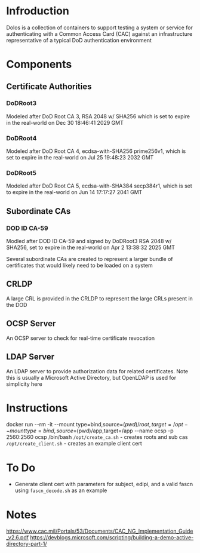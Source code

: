 # Infroduction
Dolos is a collection of containers to support testing a system or service for authenticating with a Common Access Card (CAC) against an infrastructure representative of a typical DoD authentication environment

# Components
## Certificate Authorities
### DoDRoot3
Modeled after DoD Root CA 3, RSA 2048 w/ SHA256 which is set to expire in the real-world on Dec 30 18:46:41 2029 GMT

### DoDRoot4
Modeled after DoD Root CA 4, ecdsa-with-SHA256 prime256v1, which is set to expire in the real-world on Jul 25 19:48:23 2032 GMT

### DoDRoot5
Modeled after DoD Root CA 5, ecdsa-with-SHA384 secp384r1, which is set to expire in the real-world on Jun 14 17:17:27 2041 GMT

## Subordinate CAs
### DOD ID CA-59
Modled after DOD ID CA-59 and signed by DoDRoot3 RSA 2048 w/ SHA256, set to expire in the real-world on Apr  2 13:38:32 2025 GMT

Several subordinate CAs are created to represent a larger bundle of certificates that would likely need to be loaded on a system
## CRLDP
A large CRL is provided in the CRLDP to represent the large CRLs present in the DOD 
## OCSP Server
An OCSP server to check for real-time certificate revocation
## LDAP Server
An LDAP server to provide authorization data for related certificates. Note this is usually a Microsoft Active Directory, but OpenLDAP is used for simplicity here

# Instructions
docker run --rm -it --mount type=bind,source=$(pwd)/root,target=/opt --mount type=bind,source=$(pwd)/app,target=/app --name ocsp -p 2560:2560 ocsp /bin/bash
`/opt/create_ca.sh` - creates roots and sub cas 
`/opt/create_client.sh` - creates an example client cert

# To Do 
- Generate client cert with parameters for subject, edipi, and a valid fascn using `fascn_decode.sh` as an example

# Notes
https://www.cac.mil/Portals/53/Documents/CAC_NG_Implementation_Guide_v2.6.pdf
https://devblogs.microsoft.com/scripting/building-a-demo-active-directory-part-1/
